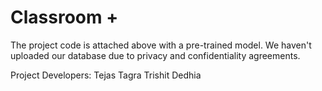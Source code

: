 # Classroom +

The project code is attached above with a pre-trained model. We haven't uploaded our database due to privacy and confidentiality agreements.

Project Developers:
Tejas Tagra
Trishit Dedhia

